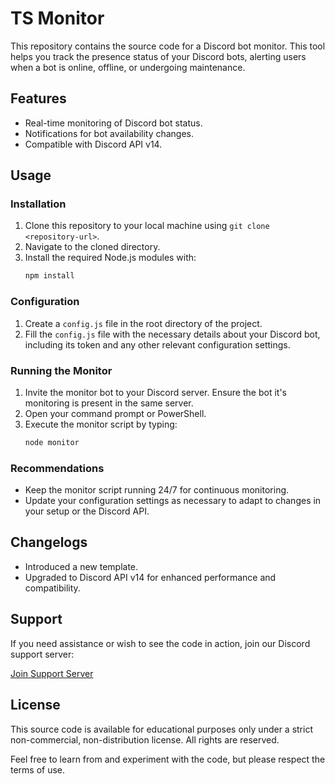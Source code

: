 # TS Monitor

This repository contains the source code for a Discord bot monitor. This tool helps you track the presence status of your Discord bots, alerting users when a bot is online, offline, or undergoing maintenance.

## Features

- Real-time monitoring of Discord bot status.
- Notifications for bot availability changes.
- Compatible with Discord API v14.

## Usage

### Installation

1. Clone this repository to your local machine using `git clone <repository-url>`.
2. Navigate to the cloned directory.
3. Install the required Node.js modules with:
   ```bash
   npm install
   ```

### Configuration

1. Create a `config.js` file in the root directory of the project.
2. Fill the `config.js` file with the necessary details about your Discord bot, including its token and any other relevant configuration settings.

### Running the Monitor

1. Invite the monitor bot to your Discord server. Ensure the bot it's monitoring is present in the same server.
2. Open your command prompt or PowerShell.
3. Execute the monitor script by typing:
   ```bash
   node monitor
   ```

### Recommendations

- Keep the monitor script running 24/7 for continuous monitoring.
- Update your configuration settings as necessary to adapt to changes in your setup or the Discord API.

## Changelogs

- Introduced a new template.
- Upgraded to Discord API v14 for enhanced performance and compatibility.

## Support

If you need assistance or wish to see the code in action, join our Discord support server:

[Join Support Server](https://discord.gg/3NTPcPGYtM)

## License

This source code is available for educational purposes only under a strict non-commercial, non-distribution license. All rights are reserved.

Feel free to learn from and experiment with the code, but please respect the terms of use.